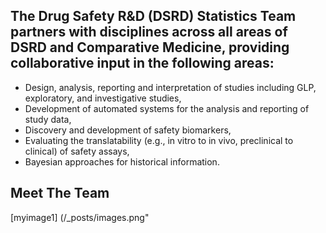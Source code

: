 ## The Drug Safety R&D (DSRD) Statistics Team partners with disciplines across all areas of DSRD and Comparative Medicine, providing collaborative input in the following areas:

* Design, analysis, reporting and interpretation of studies including GLP, exploratory, and investigative studies,
* Development of automated systems for the analysis and reporting of study data,
* Discovery and development of safety biomarkers,
* Evaluating the translatability (e.g., in vitro to in vivo, preclinical to clinical) of safety assays,
* Bayesian approaches for historical information. 

## Meet The Team
[myimage1] (/_posts/images.png"

